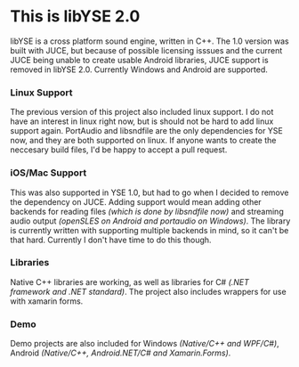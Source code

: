 # This is libYSE 2.0 #

libYSE is a cross platform sound engine, written in C++. The 1.0 version was built with JUCE, but because of possible licensing isssues and the current JUCE being unable to create usable Android libraries, JUCE support is removed in libYSE 2.0. Currently Windows and Android are supported. 

### Linux Support ###
The previous version of this project also included linux support. I do not have an interest in linux right now, but is should not be hard to add linux support again. PortAudio and libsndfile are the only dependencies for YSE now, and they are both supported on linux. If anyone wants to create the neccesary build files, I'd be happy to accept a pull request.

### iOS/Mac Support ###
This was also supported in YSE 1.0, but had to go when I decided to remove the dependency on JUCE. Adding support would mean adding other backends for reading files _(which is done by libsndfile now)_ and streaming audio output _(openSLES on Android and portaudio on Windows)_. The library is currently written with supporting multiple backends in mind, so it can't be that hard. Currently I don't have time to do this though.

### Libraries ###
Native C++ libraries are working, as well as libraries for C# _(.NET framework and .NET standard)_. The project also includes wrappers for use with xamarin forms.

### Demo ###
Demo projects are also included for Windows _(Native/C++ and WPF/C#)_, Android _(Native/C++, Android.NET/C# and Xamarin.Forms)_. 


